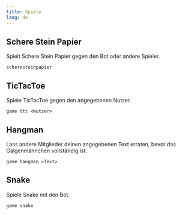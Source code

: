 ```yaml
---
title: Spiele
lang: de
---
```


## Schere Stein Papier

Spielt Schere Stein Papier gegen den Bot oder andere Spieler.

`scheresteinpapier`

## TicTacToe

Spiele TicTacToe gegen den angegebenen Nutzer.

`game ttt <Nutzer>`

## Hangman

Lass andere Mitglieder deinen angegebenen Text erraten, bevor das Galgenmännchen vollständig ist.

`game hangman <Text>`

## Snake

Spiele Snake mit den Bot.

`game snake`
